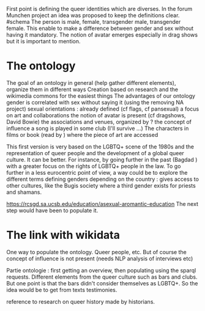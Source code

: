 First point is defining the queer identities which are diverses. 
In the forum Munchen project an idea was proposed to keep the definitions clear. 
#schema 
The person is male, female, transgender male, transgender female. This enable
to make a difference between gender and sex without having it mandatory. 
The notion of avatar emerges especially in drag shows but it is important to mention. 



# The ontology
The goal of an ontology in general 
    (help gather different elements), organize them in different ways
Creation based on research and the wikimedia commons for the easiest things
The advantages of our ontology
    gender is correlated with sex without saying it (using the removing NA project)
        sexual orientations : already defined (cf flags, cf pansexual)
    a focus on art and collaborations 
        the notion of avatar is present (cf dragshows, David Bowie)
        the associations and venues, organized by ? 
    the concept of influence 
        a song is played in some club (I'll survive ...)
        The characters in films or book (read by )
        where the piece of art are accessed 

This first version is very based on the LGBTQ+ scene of the 1980s and the representation of queer people and the development of a global queer culture. It can be better. For instance, by going further in the past (Bagdad ) with a greater focus on the rights of LGBTQ+ people in the law. 
To go further in a less eurocentric point of view, a way could be to explore the different terms defining genders depending on the country : gives access to other cultures, like the Bugis society where a third gender exists for priests and shamans.  



https://rcsgd.sa.ucsb.edu/education/asexual-aromantic-education 
The next step would have been to populate it. 

# The link with wikidata
One way to populate the ontology. Queer people, etc. 
But of course the  concept of influence is not present (needs NLP analysis of interviews etc)



Partie ontologie : 
first getting an overview, then populating using the sparql requests.
Different elements from the queer culture such as bars and clubs. But one point is that the bars didn't consider themselves as LGBTQ+. 
So the idea would be to get from texts testimonies. 

reference to research on queer history made by historians. 